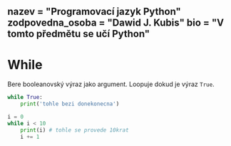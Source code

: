 nazev = "Programovací jazyk Python"
zodpovedna_osoba = "Dawid J. Kubis"
bio = "V tomto předmětu se učí Python"
---
# While

Bere booleanovský výraz jako argument.
Loopuje dokud je výraz `True`.

```python
while True:
	print('tohle bezi donekonecna')
```

```python
i = 0
while i < 10
	print(i) # tohle se provede 10krat
	i += 1
```
